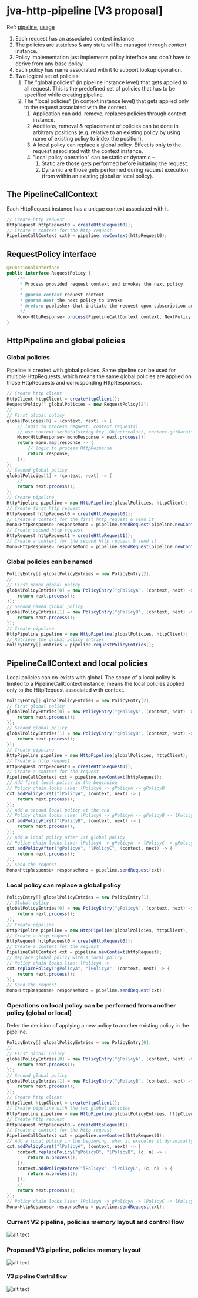 # jva-http-pipeline [V3 proposal]


Ref: [pipeline](https://github.com/anuchandy/jva-http-pipeline/tree/master/src/main/java/com/azjvsdk/experimental/http/pipeline),
     [usage](https://github.com/anuchandy/jva-http-pipeline/blob/master/src/test/java/com/azjvsdk/experimental/http/HttpPipelineTests.java)
     
1. Each request has an associated context instance.
2. The policies are stateless & any state will be managed through context instance.
3. Policy implementation just implements policy interface and don’t have to derive from any base policy.
4. Each policy has name associated with it to support lookup operation.
5. Two logical set of policies:
     1. The "global policies" (in pipeline instance level) that gets applied to all request. This is the predefined set of policies that has to be specified while creating pipeline.
     2. The "local policies" (in context instance level) that gets applied only to the request associated with the context.
         1. Application can add, remove, replaces policies through context instance.
         2. Additions, removal & replacement of policies can be done in arbitrary positions (e.g. relative to an existing policy by using name of existing policy to index the position).
         3. A local policy can replace a global policy. Effect is only to the request associated with the context instance.
         4. "local policy operation" can be static or dynamic – 
              1. Static are those gets performed before initiating the request. 
              2. Dynamic are those gets performed during request execution (from within an existing global or local policy).
              
## The PipelineCallContext

Each HttpRequest instance has a unique context associated with it.

```java
// Create http request
HttpRequest httpRequest0 = createHttpRequest0();
// Create a context for the http request
PipelineCallContext cxt0 = pipeline.newContext(httpRequest0);
```

## RequestPolicy interface

```java
@FunctionalInterface
public interface RequestPolicy {
    /**
     * Process provided request context and invokes the next policy.
     *
     * @param context request context
     * @param next the next policy to invoke
     * @return publisher that initiate the request upon subscription and emits response on completion.
     */
    Mono<HttpResponse> process(PipelineCallContext context, NextPolicy next);
}
```

##  HttpPipeline and global policies

### Global policies

Pipeline is created with global policies. Same pipeline can be used for multiple HttpRequests, which means the same global policies are applied on those HttpRequests and corrosponding HttpResponses.

```java
// Create http client
HttpClient httpClient = createHttpClient();
RequestPolicy[] globalPolicies = new RequestPolicy[2];
//
// First global policy
globalPolicies[0] = (context, next) -> {
    // logic to process request, context.request()
    // use context.setData(string:key, Object:value), context.getData(string:key) to access state
    Mono<HttpResponse> monoResponse = next.process();
    return mono.map(response -> {
        // logic to process HttpResponse
        return response;
    });
};
// Second global policy
globalPolicies[1] = (context, next) -> {
    // ...
    return next.process();
};
// Create pipeline
HttpPipeline pipeline = new HttpPipeline(globalPolicies, httpClient);
// Create first http request
HttpRequest httpRequest0 = createHttpRequest0();
// Create a context for the first http request & send it
Mono<HttpResponse> responseMono = pipeline.sendRequest(pipeline.newContext(httpRequest0));
// Create second http request
HttpRequest httpRequest1 = createHttpRequest1();
// Create a context for the second http request & send it
Mono<HttpResponse> responseMono = pipeline.sendRequest(pipeline.newContext(httpRequest1));

```

### Global policies can be named

```java
PolicyEntry[] globalPolicyEntries = new PolicyEntry[2];
//
// First named global policy
globalPolicyEntries[0] = new PolicyEntry("gPolicyA", (context, next) -> {
    return next.process();
});
// Second named global policy
globalPolicyEntries[1] = new PolicyEntry("gPolicyB", (context, next) -> {
    return next.process();
});
// Create pipeline
HttpPipeline pipeline = new HttpPipeline(globalPolicies, httpClient);
// Retrieve the global policy entries
PolicyEntry[] entries = pipeline.requestPolicyEntries();
```

##  PipelineCallContext and local policies

Local policies can co-exists with global. The scope of a local policy is limited to a PipelineCallContext instance, means the local policies applied only to the HttpRequest associated with context.

```java
PolicyEntry[] globalPolicyEntries = new PolicyEntry[2];
// First global policy
globalPolicyEntries[0] = new PolicyEntry("gPolicyA", (context, next) -> {
    return next.process();
});
// Second global policy
globalPolicyEntries[1] = new PolicyEntry("gPolicyB", (context, next) -> {
    return next.process();
});
// Create pipeline
HttpPipeline pipeline = new HttpPipeline(globalPolicies, httpClient);
// Create a http request
HttpRequest httpRequest0 = createHttpRequest0();
// Create a context for the request
PipelineCallContext cxt = pipeline.newContext(httpRequest);
// Add first local policy in the beginning
// Policy chain looks like: lPolicyA -> gPolicyA -> gPolicyB
cxt.addPolicyFirst("lPolicyA", (context, next) -> {
    return next.process();
});
// Add a second local policy at the end
// Policy chain looks like: lPolicyA -> gPolicyA -> gPolicyB -> lPolicyB
cxt.addPolicyFirst("lPolicyB", (context, next) -> {
    return next.process();
});
// Add a local policy after 1st global policy
// Policy chain looks like: lPolicyA -> gPolicyA -> lPolicyC -> gPolicyB -> lPolicyB
cxt.addPolicyAfter("gPolicyA", "lPolicyC", (context, next) -> {
    return next.process();
});
// Send the request
Mono<HttpResponse> responseMono = pipeline.sendRequest(cxt);

```

### Local policy can replace a global policy

```java
PolicyEntry[] globalPolicyEntries = new PolicyEntry[1];
// Global policy
globalPolicyEntries[0] = new PolicyEntry("gPolicyA", (context, next) -> {
    return next.process();
});
// Create pipeline
HttpPipeline pipeline = new HttpPipeline(globalPolicies, httpClient);
// Create a http request
HttpRequest httpRequest0 = createHttpRequest0();
// Create a context for the request
PipelineCallContext cxt = pipeline.newContext(httpRequest);
// Replace global policy with a local policy
// Policy chain looks like: lPolicyA ->
cxt.replacePolicy("gPolicyA", "lPolicyA", (context, next) -> {
    return next.process();
});
// Send the request
Mono<HttpResponse> responseMono = pipeline.sendRequest(cxt);

```

### Operations on local policy can be performed from another policy (global or local)

Defer the decision of applying a new policy to another existing policy in the pipeline.

```java
PolicyEntry[] globalPolicyEntries = new PolicyEntry[0];
//
// First global policy
globalPolicyEntries[0] = new PolicyEntry("gPolicyA", (context, next) -> {
    return next.process();
});
// Second global policy
globalPolicyEntries[1] = new PolicyEntry("gPolicyB", (context, next) -> {
    return next.process();
});
// Create http client
HttpClient httpClient = createHttpClient();
// Create pipeline with the two global policies
HttpPipeline pipeline = new HttpPipeline(globalPolicyEntries, httpClient);
// Create http request
HttpRequest httpRequest0 = createHttpRequest();
// Create a context for the http request
PipelineCallContext cxt = pipeline.newContext(httpRequest0);
// Add a local policy in the beginning, when it executes it dynamically change the pipeline
cxt.addPolicyFirst("lPolicyA", (context, next) -> {
    context.replacePolicy("gPolicyB", "lPolicyB", (c, n) -> {
        return n.process();
    });
    context.addPolicyBefore("lPolicyB", "lPolicyC", (c, n) -> {
        return n.process();
    });
    //
    return next.process();
});
// Policy chain looks like: lPolicyA -> gPolicyA -> lPolicyC -> lPolicyB ->
Mono<HttpResponse> responseMono = pipeline.sendRequest(cxt);
```

### Current V2 pipeline, policies memory layout and control flow

![alt text](https://github.com/anuchandy/jva-http-pipeline/blob/master/doc/V2_Request_Policy.jpg)


### Proposed V3 pipeline, policies memory layout

![alt text](https://github.com/anuchandy/jva-http-pipeline/blob/master/doc/v3_proposal_Request_Policy.jpg)

#### V3 pipeline Control flow

![alt text](https://github.com/anuchandy/jva-http-pipeline/blob/master/doc/v3_proposal_req_policy_ctr_flow.jpg)